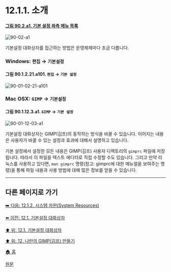 # 12.1.1. 소개

<a id="90-02-a1"></a>

#### [그림 90.2.a1. 기본 설정 좌측 메뉴 목록](./90-02-00-preference.md#90-02-a1)
![90-02-a1](https://github.com/wonder13662/gimp/assets/15767104/e20eb713-6ff2-4bc0-944b-cdb021e01974)

기본설정 대화상자를 접근하는 방법은 운영체제마다 조금 다릅니다.

### Windows: `편집` → `기본설정`

<a id="90-01-02-21-a101"></a>

#### 그림 90.1.2.21.a101. `편집` → `기본 설정`
![90-01-02-21-a101](https://github.com/wonder13662/gimp/assets/15767104/8426a638-5149-4df4-a5d3-5fae46fa701c)

### Mac OSX: `GIMP` → `기본설정`

<a id="90-01-12-03-a1"></a>

#### 그림 90.1.12.3.a1. `GIMP` → `기본 설정`
![90-01-12-03-a1](https://github.com/wonder13662/gimp/assets/15767104/7b12ebb7-3b19-4c74-9950-5033182ba4ff)

기본설정 대화상자는 GIMP(김프)의 동작하는 방식을 바꿀 수 있습니다. 이어지는 내용은 사용자가 바꿀 수 있는 설정과 효과에 대해서 설명하고 있습니다.

기본 설정에서 설정한 모든 내용은 GIMP(김프) 사용자 디렉토리의 `gimprc` 파일에 저장됩니다. 따라서 이 파일을 텍스트 에디터로 직접 수정할 수도 있습니다. 그리고 만약 리눅스를 사용하고 있다면, `man gimprc` 명령(참고: gimprc에 대한 매뉴얼을 보여주는 명령)을 통해 파일 내용과 사용 방법에 대해 많은 정보를 얻을 수 있습니다.

***

## 다른 페이지로 가기

[➡️ 다음: 12.1.2. 시스템 자원(System Resources)](./12-01-02-00-system-resources.md)

[⬅️ 이전: 12.1. 기본설정 대화상자](./12-01-00-preference-dialog.md)

[⬆️ 위: 12.1. 기본설정 대화상자](./12-01-00-preference-dialog.md)

[⬆️ 위: 12. 나만의 GIMP(김프) 만들기](./12-00-enrich-my-gimp.md)

[🏠 홈](./00-home.md)

[원문](https://docs.gimp.org/2.10/en_GB/gimp-pimping.html#idm7946)